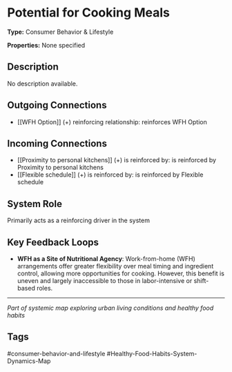 # Potential for Cooking Meals

**Type:** Consumer Behavior & Lifestyle

**Properties:** None specified

## Description
No description available.

## Outgoing Connections
- [[WFH Option]] (+) reinforcing relationship: reinforces WFH Option

## Incoming Connections
- [[Proximity to personal kitchens]] (+) is reinforced by: is reinforced by Proximity to personal kitchens
- [[Flexible schedule]] (+) is reinforced by: is reinforced by Flexible schedule

## System Role
Primarily acts as a reinforcing driver in the system

## Key Feedback Loops
- **WFH as a Site of Nutritional Agency**: Work-from-home (WFH) arrangements offer greater flexibility over meal timing and ingredient control, allowing more opportunities for cooking. However, this benefit is uneven and largely inaccessible to those in labor-intensive or shift-based roles.

---
*Part of systemic map exploring urban living conditions and healthy food habits*

## Tags
#consumer-behavior-and-lifestyle #Healthy-Food-Habits-System-Dynamics-Map
